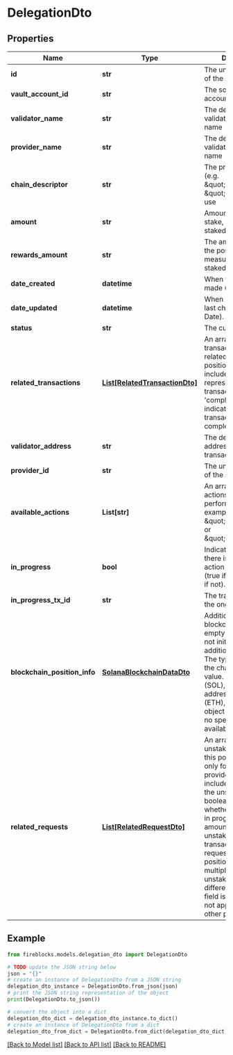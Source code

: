 # DelegationDto


## Properties

Name | Type | Description | Notes
------------ | ------------- | ------------- | -------------
**id** | **str** | The unique identifier of the staking position | 
**vault_account_id** | **str** | The source vault account to stake from | 
**validator_name** | **str** | The destination validator address name | 
**provider_name** | **str** | The destination validator provider name | 
**chain_descriptor** | **str** | The protocol identifier (e.g. \&quot;ETH\&quot;/ \&quot;SOL\&quot;) to use | 
**amount** | **str** | Amount of tokens to stake, measured in the staked asset unit. | 
**rewards_amount** | **str** | The amount staked in the position, measured in the staked asset unit. | 
**date_created** | **datetime** | When was the request made (ISO Date). | 
**date_updated** | **datetime** | When has the position last changed (ISO Date). | [optional] 
**status** | **str** | The current status. | 
**related_transactions** | [**List[RelatedTransactionDto]**](RelatedTransactionDto.md) | An array of transaction objects related to this position. Each object includes a &#39;txId&#39; representing the transaction ID and a &#39;completed&#39; boolean indicating if the transaction was completed. | 
**validator_address** | **str** | The destination address of the staking transaction. | 
**provider_id** | **str** | The unique identifier of the staking provider | 
**available_actions** | **List[str]** | An array of available actions that can be performed. for example, actions like \&quot;unstake\&quot; or \&quot;withdraw\&quot;. | 
**in_progress** | **bool** | Indicates whether there is an ongoing action for this position (true if ongoing, false if not). | 
**in_progress_tx_id** | **str** | The transaction ID of the ongoing request | [optional] 
**blockchain_position_info** | [**SolanaBlockchainDataDto**](SolanaBlockchainDataDto.md) | Additional fields per blockchain - can be empty or missing if not initialized or no additional info exists. The type depends on the chainDescriptor value. For Solana (SOL), stake account address. For Ethereum (ETH), an empty object is returned as no specific data is available. | 
**related_requests** | [**List[RelatedRequestDto]**](RelatedRequestDto.md) | An array of partial unstake requests for this position, relevant only for the Lido provider. Each object includes the status of the unstake request, a boolean indicating whether the action is in progress, the amount of tokens to unstake, and the transaction ID of the request. With Lido, a position may have multiple partial unstake requests in different states. This field is optional and not applicable for other providers. | [optional] 

## Example

```python
from fireblocks.models.delegation_dto import DelegationDto

# TODO update the JSON string below
json = "{}"
# create an instance of DelegationDto from a JSON string
delegation_dto_instance = DelegationDto.from_json(json)
# print the JSON string representation of the object
print(DelegationDto.to_json())

# convert the object into a dict
delegation_dto_dict = delegation_dto_instance.to_dict()
# create an instance of DelegationDto from a dict
delegation_dto_from_dict = DelegationDto.from_dict(delegation_dto_dict)
```
[[Back to Model list]](../README.md#documentation-for-models) [[Back to API list]](../README.md#documentation-for-api-endpoints) [[Back to README]](../README.md)


